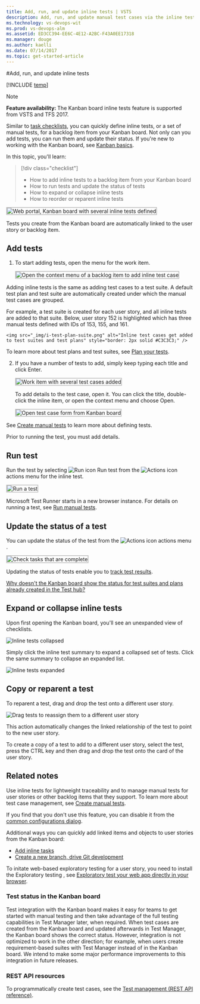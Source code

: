 ```yaml
---
title: Add, run, and update inline tests | VSTS  
description: Add, run, and update manual test cases via the inline test feature on your Kanban board for lightweight tracking and traceability when working in Visual Studio Team Services (VSTS)    
ms.technology: vs-devops-wit
ms.prod: vs-devops-alm
ms.assetid: ED3CC394-EE6C-4E12-A2BC-F43A0EE17318  
ms.manager: douge
ms.author: kaelli
ms.date: 07/14/2017
ms.topic: get-started-article
---
```


#Add, run, and update inline tests

[!INCLUDE [temp](../_shared/dev15-and-ts-version-header.md)]  

>[!NOTE]  
><b>Feature availability: </b>The Kanban board inline tests feature is supported from VSTS and TFS 2017.   

Similar to [task checklists](add-task-checklists.md), you can quickly define inline tests, or a set of manual tests, for a backlog item from your Kanban board. Not only can you add tests, you can run them and update their status. If you're new to working with the Kanban board, see [Kanban basics](kanban-basics.md). 


In this topic, you'll learn: 
> [!div class="checklist"] 
> * How to add inline tests to a backlog item from your Kanban board  
> * How to run tests and update the status of tests  
> * How to expand or collapse inline tests   
> * How to reorder or reparent inline tests  

<img src="_img/i-test-board-intro.png" alt="Web portal, Kanban board with several inline tests defined" style="border: 2px solid #C3C3C3;" /> 

Tests you create from the Kanban board are automatically linked to the user story or backlog item.  
 
## Add tests   

1. To start adding tests, open the menu for the work item.  

	<img src="_img/i-test-add-test.png" alt="Open the context menu of a backlog item to add inline test case" style="border: 2px solid #C3C3C3;" /> 

  Adding inline tests is the same as adding test cases to a test suite. A default test plan and test suite are automatically created under which the manual test cases are grouped.  

  For example, a test suite is created for each user story, and all inline tests are added to that suite. Below, user story 152 is highlighted which has three manual tests defined with IDs of 153, 155, and 161.  

	<img src="_img/i-test-plan-suite.png" alt="Inline test cases get added to test suites and test plans" style="border: 2px solid #C3C3C3;" /> 

  To learn more about test plans and test suites, see [Plan your tests](../../manual-test/getting-started/create-a-test-plan.md).  

2. If you have a number of tests to add, simply keep typing each title and click Enter. 

	<img src="_img/i-test-story-with-3-inline-tests.png" alt="Work item with several test cases added" style="border: 2px solid #C3C3C3;" />   

	To add details to the test case, open it. You can click the title, double-click the inline item, or open the context menu and choose Open. 

	<img src="_img/i-test-case-form.png" alt="Open test case form from Kanban board" style="border: 2px solid #C3C3C3;" /> 

See [Create manual tests](../../manual-test/getting-started/create-test-cases.md) to learn more about defining tests. 

Prior to running the test, you must add details. 

## Run test 

Run the test by selecting ![Run icon](../_img/icons/run_query.png) Run test from the ![Actions icon](../_img/icons/actions-icon.png) actions menu for the inline test.  

<img src="_img/i-test-run-test.png" alt="Run a test" style="border: 2px solid #C3C3C3;" />  

Microsoft Test Runner starts in a new browser instance. For details on running a test, see [Run manual tests](../../manual-test/getting-started/run-manual-tests.md).


## Update the status of a test  

You can update the status of the test from the ![Actions icon](../_img/icons/actions-icon.png) actions menu . 

<img src="_img/i-test-update-status.png" alt="Check tasks that are complete" style="border: 2px solid #C3C3C3;" /> 
 
Updating the status of tests enable you to [track test results](../../manual-test/getting-started/track-test-status.md).  

[Why doesn't the Kanban board show the status for test suites and plans already created in the Test hub?](#test-status-kanban)

## Expand or collapse inline tests  

Upon first opening the Kanban board, you'll see an unexpanded view of checklists.

![Inline tests collapsed](_img/i-test-open-board-collapsed-tests.png)

Simply click the inline test summary to expand a collapsed set of tests. Click the same summary to collapse an expanded list. 

![Inline tests expanded](_img/i-test-expanded-test-list.png)

## Copy or reparent a test 

To reparent a test, drag and drop the test onto a different user story.    

![Drag tests to reassign them to a different user story ](_img/i-test-drag-reparent.png)  

This action automatically changes the linked relationship of the test to point to the new user story. 

To create a copy of a test to add to a different user story, select the test, press the CTRL key and then drag and drop the test onto the card of the user story.  


## Related notes

Use inline tests for lightweight traceability and to manage manual tests for user stories or other backlog items that they support. To learn more about test case management, see [Create manual tests](../../manual-test/getting-started/create-test-cases.md).  

If you find that you don't use this feature, you can disable it from the [common configurations dialog](../customize/customize-cards.md#annotations). 

Additional ways you can quickly add linked items and objects to user stories from the Kanban board:
- [Add inline tasks](add-task-checklists.md)
- [Create a new branch, drive Git development](../backlogs/connect-work-items-to-git-dev-ops.md) 

To initate web-based exploratory testing for a user story, you need to install the Exploratory testing , see [Exploratory test your web app directly in your browser](../../manual-test/getting-started/perform-exploratory-tests.md).

<a name="test-status-kanban"></a>
### Test status in the Kanban board

Test integration with the Kanban board makes it easy for teams to get started with manual testing and then take advantage of the full testing capabilities in Test Manager later, when required. When test cases are created from the Kanban board and updated afterwards in Test Manager, the Kanban board shows the correct status. However, integration is not optimized to work in the other direction; for example, when users create requirement-based suites with Test Manager instead of in the Kanban board. We intend to make some major performance improvements to this integration in future releases.


### REST API resources
To programmatically create test cases, see the [Test management (REST API reference)](/vsts/extend/overview).


